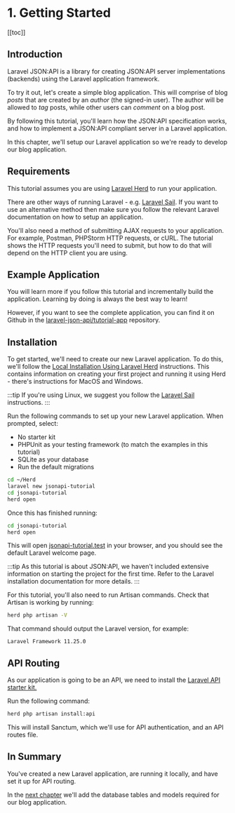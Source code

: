 # 1. Getting Started

[[toc]]

## Introduction

Laravel JSON:API is a library for creating JSON:API server implementations
(backends) using the Laravel application framework.

To try it out, let's create a simple blog application. This will comprise of
blog *posts* that are created by an *author* (the signed-in user). The author
will be allowed to *tag* posts, while other users can *comment* on a blog post.

By following this tutorial, you'll learn how the JSON:API specification works,
and how to implement a JSON:API compliant server in a Laravel application.

In this chapter, we'll setup our Laravel application so we're ready to develop
our blog application.

## Requirements

This tutorial assumes you are using [Laravel Herd](https://laravel.com/docs/installation#local-installation-using-herd)
to run your application.

There are other ways of running Laravel -
e.g. [Laravel Sail](https://laravel.com/docs/installation#docker-installation-using-sail). If you want to use an
alternative method then make sure you follow the relevant Laravel documentation on how to setup an application.

You'll also need a method of submitting AJAX requests to your application. For
example, Postman, PHPStorm HTTP requests, or cURL. The tutorial shows the HTTP
requests you'll need to submit, but how to do that will depend on the HTTP client
you are using.

## Example Application

You will learn more if you follow this tutorial and incrementally build the
application. Learning by doing is always the best way to learn!

However, if you want to see the complete application, you can find it on
Github in the [laravel-json-api/tutorial-app](https://github.com/laravel-json-api/tutorial-app)
repository.

## Installation

To get started, we'll need to create our new Laravel application. To do this, we'll follow
the [Local Installation Using Laravel Herd](https://laravel.com/docs/installation#local-installation-using-herd)
instructions. This contains information on creating your first project and running it using Herd - there's instructions
for MacOS and Windows.

:::tip
If you're using Linux, we suggest you follow
the [Laravel Sail](https://laravel.com/docs/installation#docker-installation-using-sail) instructions.
:::

Run the following commands to set up your new Laravel application. When prompted, select:

- No starter kit
- PHPUnit as your testing framework (to match the examples in this tutorial)
- SQLite as your database
- Run the default migrations

```bash
cd ~/Herd
laravel new jsonapi-tutorial
cd jsonapi-tutorial
herd open
```

Once this has finished running:

```bash
cd jsonapi-tutorial
herd open
```

This will open [jsonapi-tutorial.test](http://jsonapi-tutorial.test/) in your browser, and you should see the default
Laravel welcome page.

:::tip
As this tutorial is about JSON:API, we haven't included extensive information on starting the project for the first
time. Refer to the Laravel installation documentation for more details.
:::

For this tutorial, you'll also need to run Artisan commands. Check that Artisan is working by running:

```bash
herd php artisan -V
```

That command should output the Laravel version, for example:

```
Laravel Framework 11.25.0
```

## API Routing

As our application is going to be an API, we need to install
the [Laravel API starter kit.](https://laravel.com/docs/routing#api-routes)

Run the following command:

```bash
herd php artisan install:api
```

This will install Sanctum, which we'll use for API authentication, and an API routes file.

## In Summary

You've created a new Laravel application, are running it locally, and have set it up for API routing.

In the [next chapter](./02-models.md) we'll add the database tables and models required for our blog application.
